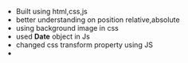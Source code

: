 - Built using html,css,js
- better understanding on position relative,absolute 
- using background image in css
- used **Date** object in Js
- changed css transform property using JS
- 